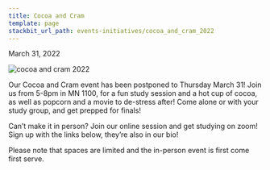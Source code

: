 ```yaml
---
title: Cocoa and Cram
template: page
stackbit_url_path: events-initiatives/cocoa_and_cram_2022
---
```

March 31, 2022

![cocoa and cram 2022](//images.ctfassets.net/2582oijtbxyu/7BJjbpoP3XSCAD6vUum1wc/50f25d840d3e987181a0e0cb37689cf1/Screen_Shot_2022-05-04_at_6.03.27_PM.png)

Our Cocoa and Cram event  has been postponed to Thursday March 31! Join us from 5-8pm in MN 1100, for a fun study session and a hot cup of cocoa, as well as popcorn and a movie to de-stress after! Come alone or with your study group, and get prepped for finals!

Can’t make it in person? Join our online session and get studying on zoom! Sign up with the links below, they’re also in our bio!

Please note that spaces are limited and the in-person event is first come first serve.